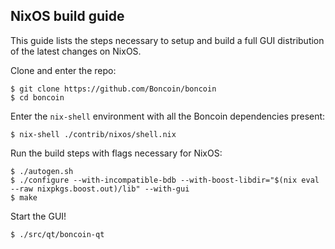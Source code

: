 NixOS build guide
------------------------------
This guide lists the steps necessary to setup and build a full GUI distribution
of the latest changes on NixOS.

Clone and enter the repo:

    $ git clone https://github.com/Boncoin/boncoin
    $ cd boncoin

Enter the `nix-shell` environment with all the Boncoin dependencies present:

    $ nix-shell ./contrib/nixos/shell.nix

Run the build steps with flags necessary for NixOS:

    $ ./autogen.sh
    $ ./configure --with-incompatible-bdb --with-boost-libdir="$(nix eval --raw nixpkgs.boost.out)/lib" --with-gui
    $ make

Start the GUI!

    $ ./src/qt/boncoin-qt
